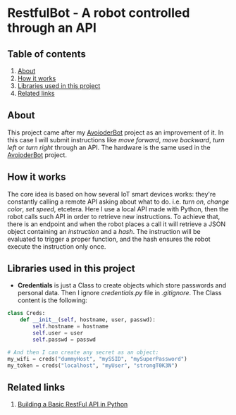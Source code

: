 # RestfulBot - A robot controlled through an API

## Table of contents
1. [About](#about)
2. [How it works](#how-it-works)
3. [Libraries used in this project](#libraries-used-in-this-project)
4. [Related links](#related-links)

## About
This project came after my [AvoioderBot](https://github.com/jfdona23/AvoiderBot) project as an improvement of it. In this case I will submit instructions like *move forward*, *move backward*, *turn left* or *turn right* through an API.
The hardware is the same used in the [AvoioderBot](https://github.com/jfdona23/AvoiderBot) project.

## How it works
The core idea is based on how several IoT smart devices works: they're constantly calling a remote API asking about what to do. i.e. *turn on*, *change color*, *set speed*, etcetera.
Here I use a local API made with Python, then the robot calls such API in order to retrieve new instructions. To achieve that, there is an endpoint and when the robot places a call it will retrieve a JSON object containing an *instruction* and a *hash*.
The instruction will be evaluated to trigger a proper function, and the hash ensures the robot execute the instruction only once.

## Libraries used in this project
* **Credentials** is just a Class to create objects which store passwords and personal data. Then I ignore *credentials.py* file in *.gitignore*. The Class content is the following:
```python
class Creds:
    def __init__(self, hostname, user, passwd):
        self.hostname = hostname
        self.user = user
        self.passwd = passwd

# And then I can create any secret as an object:
my_wifi = creds("dummyHost", "mySSID", "mySuperPassword")
my_token = creds("localhost", "myUser", "strongT0K3N")
```

## Related links
1. [Building a Basic RestFul API in Python](https://www.codementor.io/@sagaragarwal94/building-a-basic-restful-api-in-python-58k02xsiq)